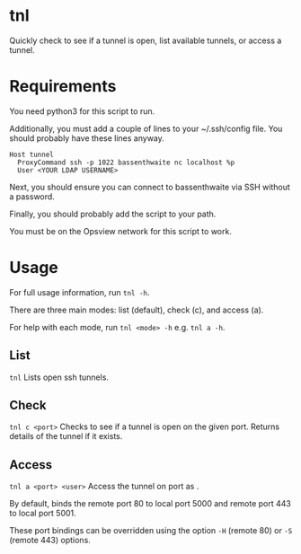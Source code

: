 # tnl
Quickly check to see if a tunnel is open, list available tunnels, or access a tunnel.

# Requirements
You need python3 for this script to run.

Additionally, you must add a couple of lines to your ~/.ssh/config file.
You should probably have these lines anyway.

```
Host tunnel
  ProxyCommand ssh -p 1022 bassenthwaite nc localhost %p
  User <YOUR LDAP USERNAME>
```

Next, you should ensure you can connect to bassenthwaite via SSH without a password.

Finally, you should probably add the script to your path.

You must be on the Opsview network for this script to work.

# Usage
For full usage information, run `tnl -h`.

There are three main modes: list (default), check (c), and access (a).

For help with each mode, run `tnl <mode> -h` e.g. `tnl a -h`.

## List
`tnl`
Lists open ssh tunnels.

## Check
`tnl c <port>`
Checks to see if a tunnel is open on the given port.
Returns details of the tunnel if it exists.

## Access
`tnl a <port> <user>`
Access the tunnel on port <port> as <user>.

By default, binds the remote port 80 to local port 5000 and remote port 443 to local port 5001.

These port bindings can be overridden using the option `-H` (remote 80) or `-S` (remote 443) options.
